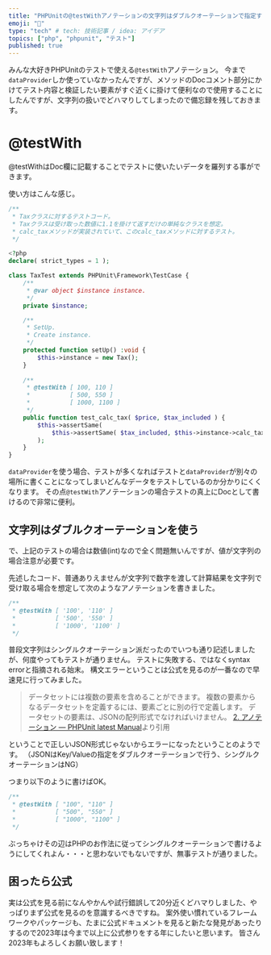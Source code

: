 ```yaml
---
title: "PHPUnitの@testWithアノテーションの文字列はダブルクオーテーションで指定する"
emoji: "📝"
type: "tech" # tech: 技術記事 / idea: アイデア
topics: ["php", "phpunit", "テスト"]
published: true
---
```


みんな大好きPHPUnitのテストで使える`@testWith`アノテーション。
今まで`dataProvider`しか使っていなかったんですが、メソッドのDocコメント部分にかけてテスト内容と検証したい要素がすぐ近くに掛けて便利なので使用することにしたんですが、文字列の扱いでどハマりしてしまったので備忘録を残しておきます。

# @testWith
@testWithはDoc欄に記載することでテストに使いたいデータを羅列する事ができます。

使い方はこんな感じ。

```php
/**
 * Taxクラスに対するテストコード。
 * Taxクラスは受け取った数値に1.1を掛けて返すだけの単純なクラスを想定。
 * calc_taxメソッドが実装されていて、このcalc_taxメソッドに対するテスト。
 */

<?php
declare( strict_types = 1 );

class TaxTest extends PHPUnit\Framework\TestCase {
	/**
	 * @var object $instance instance.
	 */
	private $instance;

	/**
	 * SetUp.
	 * Create instance.
	 */
	protected function setUp() :void {
		$this->instance = new Tax();
	}
    
	/**
	 * @testWith [ 100, 110 ]
	 *           [ 500, 550 ]
	 *           [ 1000, 1100 ]
	 */
	public function test_calc_tax( $price, $tax_included ) {
	    $this->assertSame(
	        $this->assertSame( $tax_included, $this->instance->calc_tax( $price ) )
	    );
	}
}
```

`dataProvider`を使う場合、テストが多くなればテストと`dataProvider`が別々の場所に書くことになってしまいどんなデータをテストしているのか分かりにくくなります。
その点`@testWith`アノテーションの場合テストの真上にDocとして書けるので非常に便利。

## 文字列はダブルクオーテーションを使う
で、上記のテストの場合は数値(int)なので全く問題無いんですが、値が文字列の場合注意が必要です。

先述したコード、普通ありえませんが文字列で数字を渡して計算結果を文字列で受け取る場合を想定して次のようなアノテーションを書きました。

```php   
/**
 * @testWith [ '100', '110' ]
 *           [ '500', '550' ]
 *           [ '1000', '1100' ]
 */
```

普段文字列はシングルクオーテーション派だったのでいつも通り記述しましたが、何度やってもテストが通りません。
テストに失敗する、ではなくsyntax errorと指摘される始末。
構文エラーということは公式を見るのが一番なので早速見に行ってみました。

> データセットには複数の要素を含めることができます。 複数の要素からなるデータセットを定義するには、要素ごとに別の行で定義します。 データセットの要素は、JSONの配列形式でなければいけません。 [2. アノテーション — PHPUnit latest Manual](https://phpunit.readthedocs.io/ja/latest/annotations.html#testwith)より引用

ということで正しいJSON形式じゃないからエラーになったということのようです。
（JSONはKey/Valueの指定をダブルクオーテーションで行う、シングルクオーテーションはNG）

つまり以下のように書けばOK。

```php   
/**
 * @testWith [ "100", "110" ]
 *           [ "500", "550" ]
 *           [ "1000", "1100" ]
 */
```

ぶっちゃけその辺はPHPのお作法に従ってシングルクオーテーションで書けるようにしてくれよん・・・と思わないでもないですが、無事テストが通りました。

## 困ったら公式
実は公式を見る前になんやかんや試行錯誤して20分近くどハマりしました、やっぱりまず公式を見るのを意識するべきですね。
案外使い慣れているフレームワークやパッケージも、たまに公式ドキュメントを見ると新たな発見があったりするので2023年は今まで以上に公式参りをする年にしたいと思います。
皆さん2023年もよろしくお願い致します！